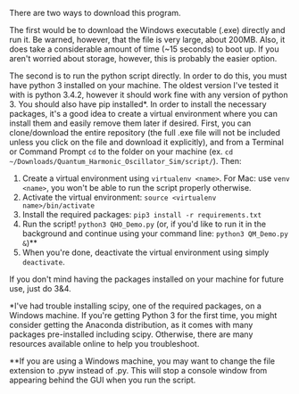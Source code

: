 There are two ways to download this program.

The first would be to download the Windows executable (.exe) directly and run it.  Be warned, however, that the file is very large, about 200MB.  Also, it does take a considerable amount of time (~15 seconds) to boot up.  If you aren't worried about storage, however, this is probably the easier option.

The second is to run the python script directly.  In order to do this, you must have python 3 installed on your machine.  The oldest version I've tested it with is python 3.4.2, however it should work fine with any version of python 3. You should also have pip installed\*.  In order to install the necessary packages, it's a good idea to create a virtual environment where you can install them and easily remove them later if desired.  First, you can clone/download the entire repository (the full .exe file will not be included unless you click on the file and download it explicitly), and from a Terminal or Command Prompt ```cd``` to the folder on your machine (ex. ```cd ~/Downloads/Quantum_Harmonic_Oscillator_Sim/script/```).  Then:

1. Create a virtual environment using ```virtualenv <name>```.  For Mac: use ```venv <name>```, you won't be able to run the script properly otherwise.
2.  Activate the virtual environment: ```source <virtualenv name>/bin/activate```
3.  Install the required packages: ```pip3 install -r requirements.txt```
4.  Run the script! ```python3 QHO_Demo.py``` (or, if you'd like to run it in the background and continue using your command line: ```python3 QM_Demo.py &```)\*\*
5.  When you're done, deactivate the virtual environment using simply ```deactivate```.

If you don't mind having the packages installed on your machine for future use, just do 3&4.

*I've had trouble installing scipy, one of the required packages, on a Windows machine.  If you're getting Python 3 for the first time, you might consider getting the Anaconda distribution, as it comes with many packages pre-installed including scipy.  Otherwise, there are many resources available online to help you troubleshoot.

*\*If you are using a Windows machine, you may want to change the file extension to .pyw instead of .py.  This will stop a console window from appearing behind the GUI when you run the script.
